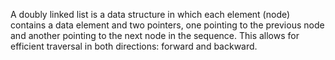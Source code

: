 A doubly linked list is a data structure in which each element (node) contains a data element and two pointers, one pointing to the previous node and another pointing to the next node in the sequence. This allows for efficient traversal in both directions: forward and backward. 
